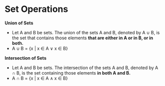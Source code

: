 # Set Operations

**Union of Sets**

* Let A and B be sets. The union of the sets A and B, denoted by A ∪ B, is the set that contains those elements **that are either in A or in B, or in both.**
* A ∪ B = {x | x ∈ A ∨ x ∈ B}

**Intersection of Sets**

* Let A and B be sets. The intersection of the sets A and B, denoted by A ∩ B, is the set containing those elements **in both A and B.**
* A ∩ B = {x | x ∈ A ∧ x ∈ B}